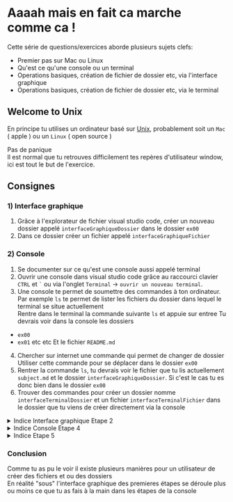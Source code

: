 # Aaaah mais en fait ca marche comme ca !

Cette série de questions/exercices aborde plusieurs sujets clefs:

- Premier pas sur Mac ou Linux
- Qu'est ce qu'une console ou un terminal
- Operations basiques, création de fichier de dossier etc, via l'interface graphique
- Operations basiques, création de fichier de dossier etc, via le terminal

## Welcome to Unix

En principe tu utilises un ordinateur basé sur <a target="_blank" href="https://fr.wikipedia.org/wiki/Unix">Unix</a>, probablement soit un `Mac` ( apple ) ou un `Linux` ( open source )

Pas de panique</br>
Il est normal que tu retrouves difficilement tes repères d'utilisateur window, ici est tout le but de l'exercice.

## Consignes

### 1) Interface graphique

1. Grâce à l'explorateur de fichier visual studio code, créer un nouveau dossier appelé `interfaceGraphiqueDossier` dans le dossier `ex00`
2. Dans ce dossier créer un fichier appelé `interfaceGraphiqueFichier`

### 2) Console

1. Se documenter sur ce qu'est une console aussi appelé terminal
2. Ouvrir une console dans visual studio code grâce au raccourci clavier `CTRL` et <code>\`</code> ou via l'onglet `Terminal` -> `ouvrir un nouveau terminal`.
3. Une console te permet de soumettre des commandes à ton ordinateur. Par exemple `ls` te permet de lister les fichiers du dossier dans lequel le terminal se situe actuellement<br/>
   Rentre dans le terminal la commande suivante `ls` et appuie sur entree
   Tu devrais voir dans la console les dossiers

- `ex00`
- `ex01` etc etc
  Et le fichier `README.md`

4. Chercher sur internet une commande qui permet de changer de dossier
   Utiliser cette commande pour se déplacer dans le dossier `ex00`
5. Rentrer la commande `ls`, tu devrais voir le fichier que tu lis actuellement `subject.md` et le dossier `interfaceGraphiqueDossier`. Si c'est le cas tu es donc bien dans le dossier `ex00`
6. Trouver des commandes pour créer un dossier nomme `interfaceTerminalDossier` et un fichier `interfaceTerminalFichier` dans le dossier que tu viens de créer directement via la console

<details> 
  <summary>Indice Interface graphique Etape 2 </summary>
   Le clique droit est ton ami
</details>

<details> 
  <summary>Indice Console Etape 4 </summary>
    La commande que tu cherches s'appelle <code>cd</code><br/>
    Attention <code>cd</code> sans préciser un nom de dossier te ramènera à la racine de ta session !<br/> Si jamais tu fais l'erreur, rentre la commande <code>cd -</code> ce te permettra de revenir là où tu étais
    Exemple <code>cd nom_du_dossier</code>
</details>

<details> 
  <summary>Indice Etape 5 </summary>
    La commande <a href="http://manpagesfr.free.fr/man/man2/mkdir.2.html" target="_blank">mkdir</a><br/>
    La commande <a href="https://www.delftstack.com/fr/howto/linux/how-to-create-a-file-in-linux-terminal/" target="_blank">touch</a>
</details>

### Conclusion

Comme tu as pu le voir il existe plusieurs manières pour un utilisateur de créer des fichiers et ou des dossiers<br/>
En réalité "sous" l'interface graphique des premieres étapes se déroule plus ou moins ce que tu as fais à la main dans les étapes de la console
